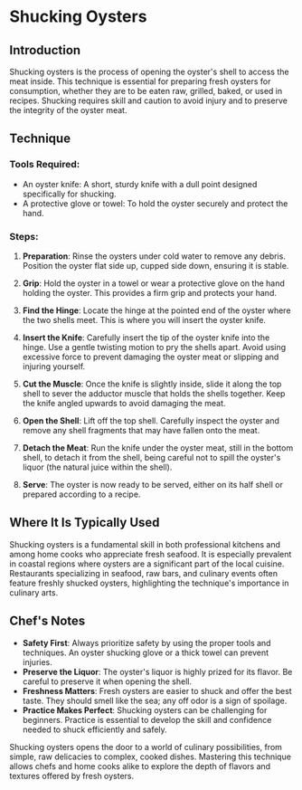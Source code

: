 # Shucking Oysters

## Introduction

Shucking oysters is the process of opening the oyster's shell to access the meat inside. This technique is essential for preparing fresh oysters for consumption, whether they are to be eaten raw, grilled, baked, or used in recipes. Shucking requires skill and caution to avoid injury and to preserve the integrity of the oyster meat.

## Technique

### Tools Required:
- An oyster knife: A short, sturdy knife with a dull point designed specifically for shucking.
- A protective glove or towel: To hold the oyster securely and protect the hand.

### Steps:
1. **Preparation**: Rinse the oysters under cold water to remove any debris. Position the oyster flat side up, cupped side down, ensuring it is stable.
   
2. **Grip**: Hold the oyster in a towel or wear a protective glove on the hand holding the oyster. This provides a firm grip and protects your hand.

3. **Find the Hinge**: Locate the hinge at the pointed end of the oyster where the two shells meet. This is where you will insert the oyster knife.

4. **Insert the Knife**: Carefully insert the tip of the oyster knife into the hinge. Use a gentle twisting motion to pry the shells apart. Avoid using excessive force to prevent damaging the oyster meat or slipping and injuring yourself.

5. **Cut the Muscle**: Once the knife is slightly inside, slide it along the top shell to sever the adductor muscle that holds the shells together. Keep the knife angled upwards to avoid damaging the meat.

6. **Open the Shell**: Lift off the top shell. Carefully inspect the oyster and remove any shell fragments that may have fallen onto the meat.

7. **Detach the Meat**: Run the knife under the oyster meat, still in the bottom shell, to detach it from the shell, being careful not to spill the oyster's liquor (the natural juice within the shell).

8. **Serve**: The oyster is now ready to be served, either on its half shell or prepared according to a recipe.

## Where It Is Typically Used

Shucking oysters is a fundamental skill in both professional kitchens and among home cooks who appreciate fresh seafood. It is especially prevalent in coastal regions where oysters are a significant part of the local cuisine. Restaurants specializing in seafood, raw bars, and culinary events often feature freshly shucked oysters, highlighting the technique's importance in culinary arts.

## Chef's Notes

- **Safety First**: Always prioritize safety by using the proper tools and techniques. An oyster shucking glove or a thick towel can prevent injuries.
- **Preserve the Liquor**: The oyster's liquor is highly prized for its flavor. Be careful to preserve it when opening the shell.
- **Freshness Matters**: Fresh oysters are easier to shuck and offer the best taste. They should smell like the sea; any off odor is a sign of spoilage.
- **Practice Makes Perfect**: Shucking oysters can be challenging for beginners. Practice is essential to develop the skill and confidence needed to shuck efficiently and safely.

Shucking oysters opens the door to a world of culinary possibilities, from simple, raw delicacies to complex, cooked dishes. Mastering this technique allows chefs and home cooks alike to explore the depth of flavors and textures offered by fresh oysters.